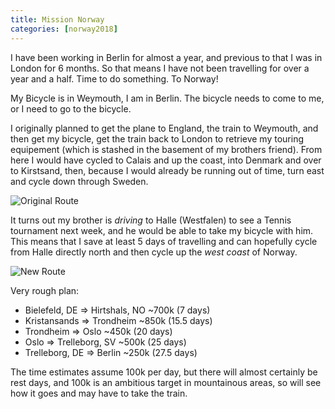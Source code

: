 ```yaml
---
title: Mission Norway
categories: [norway2018]
---
```

I have been working in Berlin for almost a year, and previous to that I was in
London for 6 months. So that means I have not been travelling for over a year
and a half. Time to do something. To Norway!

My Bicycle is in Weymouth, I am in Berlin. The bicycle needs to come to me, or
I need to go to the bicycle.

I originally planned to get the plane to England, the train to Weymouth, and
then get my bicycle, get the train back to London to retrieve my touring
equipement (which is stashed in the basement of my brothers friend). From here
I would have cycled to Calais and up the coast, into Denmark and over to
Kirstsand, then, because I would already be running out of time, turn east and
cycle down through Sweden.

![Original Route](/images/norway/original_route.png)

It turns out my brother is _driving_ to Halle (Westfalen) to see a Tennis
tournament next week, and he would be able to take my bicycle with him. This
means that I save at least 5 days of travelling and can hopefully cycle from
Halle directly north and then cycle up the _west coast_ of Norway.

![New Route](/images/norway/new_route.png)

Very rough plan:

- Bielefeld, DE => Hirtshals, NO ~700k (7 days)
- Kristansands => Trondheim ~850k (15.5 days)
- Trondheim => Oslo ~450k (20 days)
- Oslo => Trelleborg, SV ~500k (25 days)
- Trelleborg, DE => Berlin ~250k (27.5 days)

The time estimates assume 100k per day, but there will almost certainly be
rest days, and 100k is an ambitious target in mountainous areas, so will see
how it goes and may have to take the train.

